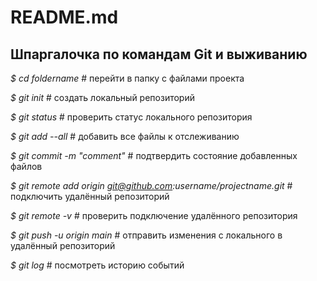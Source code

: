 # README.md

## Шпаргалочка по командам Git и выживанию 

*$ cd foldername* # перейти в папку с файлами проекта

*$ git init* # создать локальный репозиторий

*$ git status* # проверить статус локального репозитория

*$ git add --all* # добавить все файлы к отслеживанию

*$ git commit -m "comment"* # подтвердить состояние добавленных файлов 

*$ git remote add origin git@github.com:username/projectname.git* # подключить удалённый репозиторий

*$ git remote -v* # проверить подключение удалённого репозитория

*$ git push -u origin main* # отправить изменения с локального в удалённый репозиторий

*$ git log* # посмотреть историю событий

